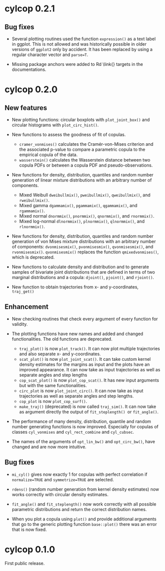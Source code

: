 
# cylcop 0.2.1

## Bug fixes

* Several plotting routines used the function `expression()` as a text label in
ggplot. This is not allowed and was historically possible in older versions of `ggplot2`
only by accident. It has been replaced by using a regular character vector and
`parse=T`.

* Missing package anchors were added to Rd \link{} targets in the documentations.



# cylcop 0.2.0

## New features

* New plotting functions: circular boxplots with `plot_joint_box()` and circular
histograms with `plot_circ_hist()`.

* New functions to assess the goodness of fit of copulas.
  + `cramer_vonmises()` calculates the Cramér-von-Mises criterion and the 
  associated p-value to compare a parametric copula to the empirical copula 
  of the data.
  + `wasserstein()` calculates the Wasserstein distance between two  copula PDFs
  or between a copula PDF and pseudo-observations.

* New functions for density, distribution, quantiles and random number generation of 
linear mixture distributions with an arbitrary number of components.
  + Mixed Weibull `dweibullmix()`, `pweibullmix()`, `qweibullmix()`, and `rweibullmix()`.
  + Mixed gamma `dgammamix()`, `pgammamix()`, `qgammamix()`, and `rgammamix()`.
  + Mixed normal `dnormmix()`, `pnormmix()`, `qnormmix()`, and `rnormmix()`.
  + Mixed log-normal `dlnormmix()`, `plnormmix()`, `qlnormmix()`, and `rlnormmix()`.

* New functions for density, distribution, quantiles and random number generation of 
von Mises mixture distributions with an arbitrary number of components:
`dvonmisesmix()`, `pvonmisesmix()`, `qvonmisesmix()`, and `rvonmisesmix()`.
`qvonmisesmix()` replaces the function `qmixedvonmises()`, which is deprecated.

* New functions to calculate density and distribution and to generate samples 
of bivariate joint distributions that are defined in terms of two marginal 
distributions and a copula: `djoint()`, `pjoint()`, and `rjoint()`.

* New function to obtain trajectories from x- and y-coordinates, `traj_get()`

## Enhancement

* New checking routines that check every argument of every function for validity.

* The plotting functions have new names and added and changed functionalities.
The old functions are deprecated.
  + `traj_plot()` is now `plot_track()`.
  It can now plot multiple trajectories and also separate x- and 
  y-coordinates.
  + `scat_plot()` is now `plot_joint_scat()`.
  It can take custom kernel density estimates for the margins as 
  input and the plots have an improved appearance. It can now take as input 
  trajectories as well as separate angles and step lengths
  + `cop_scat_plot()` is now `plot_cop_scat()`.
  It has new input arguments but with the same functionalities.
  + `circ_plot` is now `plot_joint_circ()`.
  It can now take as input 
  trajectories as well as separate angles and step lengths.
  + `cop_plot` is now `plot_cop_surf()`.
  
  * `make_traj()` (deprecated) is now called `traj_sim()`. 
  It can now take as argument
  directly the output of `fit_steplength() `or `fit_angle()`.

* The performance of many density, distribution, quantile and random number 
  generating functions is now improved. Especially for copulas of classes 
 `cyl_vonmises` and `cyl_rect_combine` and `cyl_cubsec`.

* The names of the arguments of `opt_lin_bw()` and `opt_circ_bw()`, have changed
 and are now more intuitive.

## Bug fixes

* `mi_cyl()` gives now exactly 1 for copulas with perfect correlation if
`normalize=TRUE` and `symmetrize=TRUE` are selected.

* `rdens()` (random number generation from kernel density estimates) 
now works correctly with circular density estimates.

* `fit_angle()` and `fit_steplength()` now work correctly with all possible 
parametric distributions and return the correct distribution names.

* When you plot a copula using `plot()` and provide additional arguments that go 
to the generic plotting function `base::plot()` there was an error that is now 
fixed.

# cylcop 0.1.0

First public release.
